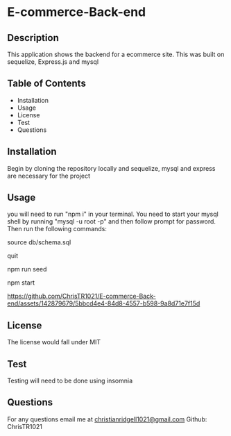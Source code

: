 # E-commerce-Back-end

## Description

This application shows the backend for a ecommerce site. This was built on sequelize, Express.js and mysql

## Table of Contents
- Installation
- Usage
- License
- Test
- Questions

## Installation
Begin by cloning the repository locally and sequelize, mysql and express are necessary for the project

## Usage
 you will need to run "npm i" in your terminal. You need to start your mysql shell by running "mysql -u root -p" and then follow prompt for password. Then run the following commands:

source db/schema.sql

quit

npm run seed

npm start


https://github.com/ChrisTR1021/E-commerce-Back-end/assets/142879679/5bbcd4e4-84d8-4557-b598-9a8d71e7f15d



## License
The license would fall under MIT

## Test 
Testing will need to be done using insomnia 

## Questions 
For any questions email me at christianridgell1021@gmail.com Github: ChrisTR1021

